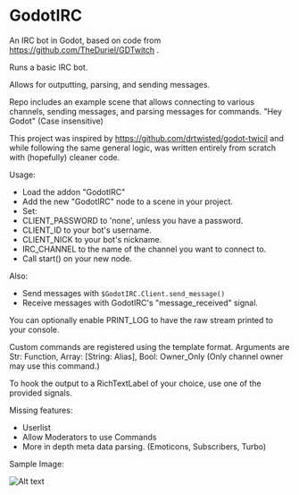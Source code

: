 # GodotIRC
An IRC bot in Godot, based on code from https://github.com/TheDuriel/GDTwitch .

Runs a basic IRC bot.

Allows for outputting, parsing, and sending messages.

Repo includes an example scene that allows connecting to various channels, sending messages, and parsing messages for commands. "Hey Godot" (Case insensitive)

This project was inspired by https://github.com/drtwisted/godot-twicil and while following the same general logic, was written entirely from scratch with (hopefully) cleaner code.

Usage:
* Load the addon "GodotIRC"
* Add the new "GodotIRC" node to a scene in your project.
* Set:
* CLIENT_PASSWORD to 'none', unless you have a password.
* CLIENT_ID to your bot's username.
* CLIENT_NICK to your bot's nickname.
* IRC_CHANNEL to the name of the channel you want to connect to.
* Call start() on your new node.

Also:
* Send messages with `$GodotIRC.Client.send_message()`
* Receive messages with GodotIRC's "message_received" signal.

You can optionally enable PRINT_LOG to have the raw stream printed to your console.

Custom commands are registered using the template format. Arguments are Str: Function, Array: [String: Alias], Bool: Owner_Only (Only channel owner may use this command.)

To hook the output to a RichTextLabel of your choice, use one of the provided signals.

Missing features:
* Userlist
* Allow Moderators to use Commands
* More in depth meta data parsing. (Emoticons, Subscribers, Turbo)

Sample Image:

![Alt text](/addons/GDTwitch/Example.png?raw=true "Title")
